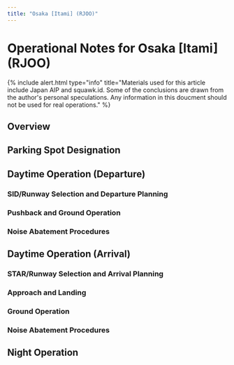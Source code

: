 ```yaml
---
title: "Osaka [Itami] (RJOO)"
---
```


# Operational Notes for Osaka [Itami] (RJOO) 
{% include alert.html type="info" title="Materials used for this article include Japan AIP and squawk.id. Some of the conclusions are drawn from the author's personal speculations. Any information in this doucment should not be used for real operations." %}

## Overview

## Parking Spot Designation

## Daytime Operation (Departure)
### SID/Runway Selection and Departure Planning

### Pushback and Ground Operation 

### Noise Abatement Procedures

## Daytime Operation (Arrival)
### STAR/Runway Selection and Arrival Planning

### Approach and Landing

### Ground Operation

### Noise Abatement Procedures

## Night Operation